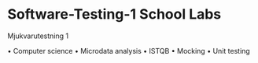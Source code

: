 # Software-Testing-1 School Labs
Mjukvarutestning 1

• Computer science
• Microdata analysis
• ISTQB
• Mocking
• Unit testing
